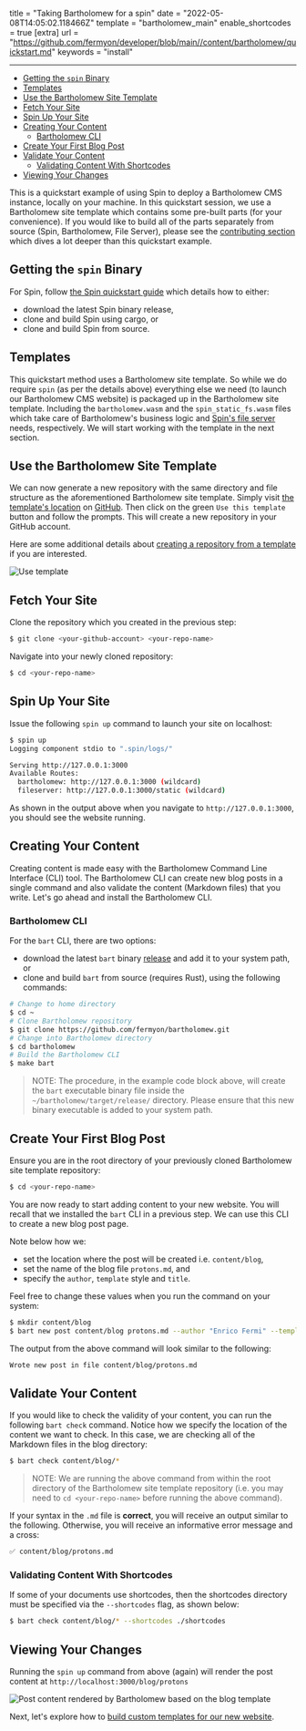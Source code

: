 title = "Taking Bartholomew for a spin"
date = "2022-05-08T14:05:02.118466Z"
template = "bartholomew_main"
enable_shortcodes = true
[extra]
url = "https://github.com/fermyon/developer/blob/main//content/bartholomew/quickstart.md"
keywords = "install"

---
- [Getting the `spin` Binary](#getting-the-spin-binary)
- [Templates](#templates)
- [Use the Bartholomew Site Template](#use-the-bartholomew-site-template)
- [Fetch Your Site](#fetch-your-site)
- [Spin Up Your Site](#spin-up-your-site)
- [Creating Your Content](#creating-your-content)
  - [Bartholomew CLI](#bartholomew-cli)
- [Create Your First Blog Post](#create-your-first-blog-post)
- [Validate Your Content](#validate-your-content)
  - [Validating Content With Shortcodes](#validating-content-with-shortcodes)
- [Viewing Your Changes](#viewing-your-changes)

This is a quickstart example of using Spin to deploy a Bartholomew CMS instance, locally on your machine. In this quickstart session, we use a Bartholomew site template which contains some pre-built parts (for your convenience). If you would like to build all of the parts separately from source (Spin, Bartholomew, File Server), please see the [contributing section](https://developer.fermyon.com/bartholomew/contributing-bartholomew) which dives a lot deeper than this quickstart example.

## Getting the `spin` Binary

For Spin, follow [the Spin quickstart guide](https://developer.fermyon.com/spin/quickstart) which details how to either:
- download the latest Spin binary release,
- clone and build Spin using cargo, or
- clone and build Spin from source.

## Templates

This quickstart method uses a Bartholomew site template. So while we do require `spin` (as per the details above) everything else we need (to launch our Bartholomew CMS website) is packaged up in the Bartholomew site template. Including the `bartholomew.wasm` and the `spin_static_fs.wasm` files which take care of Bartholomew's business logic and [Spin's file server](https://github.com/fermyon/spin-fileserver) needs, respectively. We will start working with the template in the next section.

## Use the Bartholomew Site Template

We can now generate a new repository with the same directory and file structure as the aforementioned Bartholomew site template. Simply visit [the template's location](https://github.com/fermyon/bartholomew-site-template) on [GitHub](https://github.com/fermyon/bartholomew-site-template). Then click on the green `Use this template` button and follow the prompts. This will create a new repository in your GitHub account.

Here are some additional details about [creating a repository from a template](https://docs.github.com/en/repositories/creating-and-managing-repositories/creating-a-repository-from-a-template) if you are interested.

![Use template](../static/image/docs/use-template.png)

## Fetch Your Site

Clone the repository which you created in the previous step: 

<!-- @nocpy -->

```bash
$ git clone <your-github-account> <your-repo-name>
```

Navigate into your newly cloned repository:

<!-- @nocpy -->

```bash
$ cd <your-repo-name>
```

## Spin Up Your Site

Issue the following `spin up` command to launch your site on localhost:

<!-- @selectiveCpy -->

```bash
$ spin up
Logging component stdio to ".spin/logs/"

Serving http://127.0.0.1:3000
Available Routes:
  bartholomew: http://127.0.0.1:3000 (wildcard)
  fileserver: http://127.0.0.1:3000/static (wildcard)
```

As shown in the output above when you navigate to `http://127.0.0.1:3000`, you should see the website running.

## Creating Your Content

Creating content is made easy with the Bartholomew Command Line Interface (CLI) tool. The Bartholomew CLI can create new blog posts in a single command and also validate the content (Markdown files) that you write. Let's go ahead and install the Bartholomew CLI.

### Bartholomew CLI

For the `bart` CLI, there are two options:
- download the latest `bart` binary [release](https://github.com/fermyon/bartholomew/releases/) and add it to your system path, or
- clone and build `bart` from source (requires Rust), using the following commands:

<!-- @selectiveCpy -->

```bash
# Change to home directory
$ cd ~
# Clone Bartholomew repository
$ git clone https://github.com/fermyon/bartholomew.git
# Change into Bartholomew directory
$ cd bartholomew
# Build the Bartholomew CLI
$ make bart
```

> NOTE: The procedure, in the example code block above, will create the `bart` executable binary file inside the `~/bartholomew/target/release/` directory. Please ensure that this new binary executable is added to your system path.

## Create Your First Blog Post

Ensure you are in the root directory of your previously cloned Bartholomew site template repository:

<!-- @nocpy -->

```bash
$ cd <your-repo-name>
```

You are now ready to start adding content to your new website. You will recall that we installed the `bart` CLI in a previous step. We can use this CLI to create a new blog post page.

Note below how we:
- set the location where the post will be created i.e. `content/blog`,
- set the name of the blog file `protons.md`, and
- specify the `author`, `template` style and `title`.

Feel free to change these values when you run the command on your system:

<!-- @selectiveCpy -->

```bash
$ mkdir content/blog
$ bart new post content/blog protons.md --author "Enrico Fermi" --template "blog" --title "On the Recombination of Neutrons and Protons"
```

The output from the above command will look similar to the following:

<!-- @nocpy -->

```bash
Wrote new post in file content/blog/protons.md
```

## Validate Your Content

If you would like to check the validity of your content, you can run the following `bart check` command. Notice how we specify the location of the content we want to check. In this case, we are checking all of the Markdown files in the blog directory:

<!-- @selectiveCpy -->

```bash
$ bart check content/blog/*
```

> NOTE: We are running the above command from within the root directory of the Bartholomew site template repository (i.e. you may need to `cd <your-repo-name>` before running the above command).

If your syntax in the `.md` file is **correct**, you will receive an output similar to the following. Otherwise, you will receive an informative error message and a cross:

<!-- @nocpy -->

```bash
✅ content/blog/protons.md
```

### Validating Content With Shortcodes

If some of your documents use shortcodes, then the shortcodes directory must be specified via the `--shortcodes` flag, as shown below:

<!-- @selectiveCpy -->

```bash
$ bart check content/blog/* --shortcodes ./shortcodes
```

## Viewing Your Changes

Running the `spin up` command from above (again) will render the post content at `http://localhost:3000/blog/protons`

![Post content rendered by Bartholomew based on the blog template](../static/image/docs/bart-new-post.png)

Next, let's explore how to [build custom templates for our new website](./templates.md).
